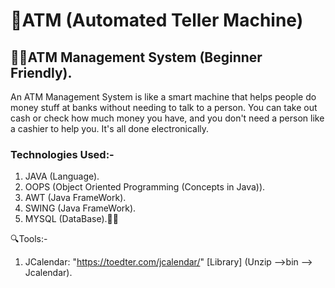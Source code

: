 # 🏧ATM (Automated Teller Machine)

<h2>🧑‍💼ATM Management System (Beginner Friendly).</h2>

  An ATM Management System is like a smart machine that helps people do money stuff at banks without needing to
  talk to a person. You can take out cash or check how much money you have, and you don't need a person like a 
  cashier to help you. It's all done electronically.
 
<h3>Technologies Used:-</h3>
  
 1) JAVA (Language).
 2) OOPS (Object Oriented Programming (Concepts in Java)).
 3) AWT (Java FrameWork).
 4) SWING (Java FrameWork).
 5) MYSQL (DataBase).😶‍🌫️

🔍Tools:-

1) JCalendar:  "https://toedter.com/jcalendar/" [Library] (Unzip -->bin --> Jcalendar).
